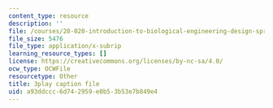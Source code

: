 ```yaml
---
content_type: resource
description: ''
file: /courses/20-020-introduction-to-biological-engineering-design-spring-2009/a93ddccc6d742959e0b53b53e7b849e4_o1bk4otKZw8.srt
file_size: 5476
file_type: application/x-subrip
learning_resource_types: []
license: https://creativecommons.org/licenses/by-nc-sa/4.0/
ocw_type: OCWFile
resourcetype: Other
title: 3play caption file
uid: a93ddccc-6d74-2959-e0b5-3b53e7b849e4
---
```

